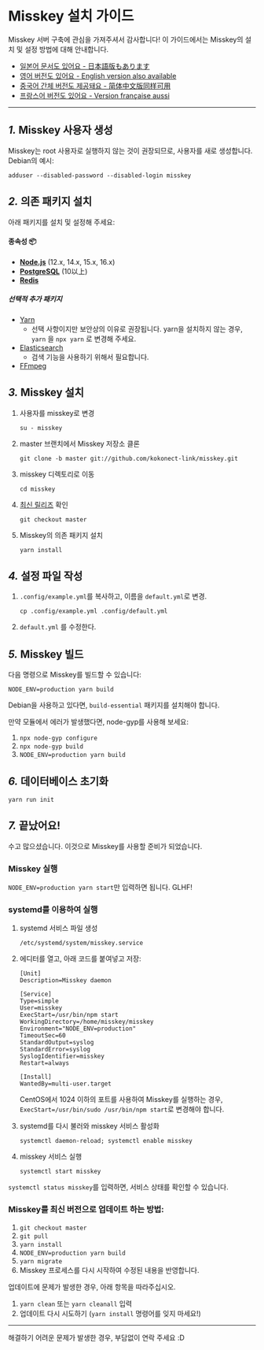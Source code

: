 Misskey 설치 가이드
================================================================

Misskey 서버 구축에 관심을 가져주셔서 감사합니다!
이 가이드에서는 Misskey의 설치 및 설정 방법에 대해 안내합니다.

- [일본어 문서도 있어요 - 日本語版もあります](./setup.ja.md)
- [영어 버전도 있어요 - English version also available](./setup.en.md)
- [중국어 간체 버전도 제공돼요 - 简体中文版同样可用](./setup.zh.md)
- [프랑스어 버전도 있어요 - Version française aussi](./setup.fr.md)

----------------------------------------------------------------

*1.* Misskey 사용자 생성
----------------------------------------------------------------
Misskey는 root 사용자로 실행하지 않는 것이 권장되므로, 사용자를 새로 생성합니다.
Debian의 예시:

```
adduser --disabled-password --disabled-login misskey
```

*2.* 의존 패키지 설치
----------------------------------------------------------------
아래 패키지를 설치 및 설정해 주세요:

#### 종속성 :package:
* **[Node.js](https://nodejs.org/en/)** (12.x, 14.x, 15.x, 16.x)
* **[PostgreSQL](https://www.postgresql.org/)** (10以上)
* **[Redis](https://redis.io/)**

##### 선택적 추가 패키지
* [Yarn](https://yarnpkg.com/)
	* 선택 사항이지만 보안상의 이유로 권장됩니다. yarn을 설치하지 않는 경우, `yarn` 을 `npx yarn` 로 변경해 주세요.
* [Elasticsearch](https://www.elastic.co/)
	* 검색 기능을 사용하기 위해서 필요합니다.
* [FFmpeg](https://www.ffmpeg.org/)

*3.* Misskey 설치
----------------------------------------------------------------
1. 사용자를 misskey로 변경

	`su - misskey`

2. master 브랜치에서 Misskey 저장소 클론

	`git clone -b master git://github.com/kokonect-link/misskey.git`

3. misskey 디렉토리로 이동

	`cd misskey`

4. [최신 릴리즈](https://github.com/kokonect-link/misskey/releases/latest) 확인

	`git checkout master`

5. Misskey의 의존 패키지 설치

	`yarn install`

*4.* 설정 파일 작성
----------------------------------------------------------------
1. `.config/example.yml`를 복사하고, 이름을 `default.yml`로 변경.

	`cp .config/example.yml .config/default.yml`

2. `default.yml` 를 수정한다.

*5.* Misskey 빌드
----------------------------------------------------------------

다음 명령으로 Misskey를 빌드할 수 있습니다:

`NODE_ENV=production yarn build`

Debian을 사용하고 있다면, `build-essential` 패키지를 설치해야 합니다.

만약 모듈에서 에러가 발생했다면, node-gyp를 사용해 보세요:
1. `npx node-gyp configure`
2. `npx node-gyp build`
3. `NODE_ENV=production yarn build`

*6.* 데이터베이스 초기화
----------------------------------------------------------------
``` shell
yarn run init
```

*7.* 끝났어요!
----------------------------------------------------------------
수고 많으셨습니다. 이것으로 Misskey를 사용할 준비가 되었습니다.

### Misskey 실행
`NODE_ENV=production yarn start`만 입력하면 됩니다. GLHF!

### systemd를 이용하여 실행
1. systemd 서비스 파일 생성

	`/etc/systemd/system/misskey.service`

2. 에디터를 열고, 아래 코드를 붙여넣고 저장:

	```
	[Unit]
	Description=Misskey daemon

	[Service]
	Type=simple
	User=misskey
	ExecStart=/usr/bin/npm start
	WorkingDirectory=/home/misskey/misskey
	Environment="NODE_ENV=production"
	TimeoutSec=60
	StandardOutput=syslog
	StandardError=syslog
	SyslogIdentifier=misskey
	Restart=always

	[Install]
	WantedBy=multi-user.target
	```

	CentOS에서 1024 이하의 포트를 사용하여 Misskey를 실행하는 경우, `ExecStart=/usr/bin/sudo /usr/bin/npm start`로 변경해야 합니다.

3. systemd를 다시 불러와 misskey 서비스 활성화

	`systemctl daemon-reload; systemctl enable misskey`

4. misskey 서비스 실행

	`systemctl start misskey`

`systemctl status misskey`를 입력하면, 서비스 상태를 확인할 수 있습니다.

### Misskey를 최신 버전으로 업데이트 하는 방법:
1. `git checkout master`
2. `git pull`
3. `yarn install`
4. `NODE_ENV=production yarn build`
5. `yarn migrate`
6. Misskey 프로세스를 다시 시작하여 수정된 내용을 반영합니다.

업데이트에 문제가 발생한 경우, 아래 항목을 따라주십시오.
1. `yarn clean` 또는 `yarn cleanall` 입력
2. 업데이트 다시 시도하기 (`yarn install` 명령어를 잊지 마세요!)

----------------------------------------------------------------

해결하기 어려운 문제가 발생한 경우, 부담없이 연락 주세요 :D
